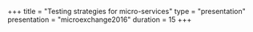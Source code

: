 +++
title = "Testing strategies for micro-services"
type = "presentation"
presentation = "microexchange2016"
duration = 15
+++
